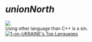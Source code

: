 # *unionNorth*
![](https://komarev.com/ghpvc/?username=Vasika-uso)                   
Using other language than C++ is a sin.                               
[![1-on-UKRAINE's Top Languages](https://github-readme-stats.vercel.app/api/top-langs/?username=Vasika-uso&layout=compact&theme=dark)](https://github.com/Vasika-uso/github-readme-stats)     

